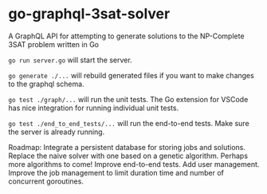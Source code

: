 # go-graphql-3sat-solver
A GraphQL API for attempting to generate solutions to the NP-Complete 3SAT problem written in Go

`go run server.go` will start the server.

`go generate ./...` will rebuild generated files if you want to make changes to the graphql schema.

`go test ./graph/...` will run the unit tests. The Go extension for VSCode has nice integration for running individual unit tests.

`go test ./end_to_end_tests/...` will run the end-to-end tests. Make sure the server is already running.

Roadmap:
Integrate a persistent database for storing jobs and solutions.
Replace the naive solver with one based on a genetic algorithm. Perhaps more algorithms to come!
Improve end-to-end tests.
Add user management.
Improve the job management to limit duration time and number of concurrent goroutines.
